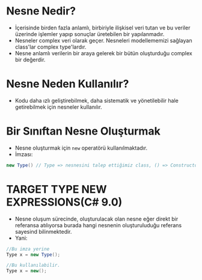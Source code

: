 
# **Nesne Nedir?**

- İçerisinde birden fazla anlamlı, birbiriyle ilişkisel veri tutan ve bu veriler üzerinde işlemler yapıp sonuçlar üretebilen bir yapılanmadır.
- Nesneler complex veri olarak geçer. Nesneleri modellememizi sağlayan class'lar complex type'lardır.
- Nesne anlamlı verilerin bir araya gelerek bir bütün oluşturduğu complex bir değerdir.

# **Nesne Neden Kullanılır?**

- Kodu daha ızlı geliştirebilmek, daha sistematik ve yönetilebilir hale getirebilmek için nesneler kullanılır.

# **Bir Sınıftan Nesne Oluşturmak**

- Nesne oluşturmak için `new` operatörü kullanılmaktadır.
- İmzası:

```csharp
new Type() // Type => nesnesini talep ettiğimiz class, () => Constructor metot
```

# **TARGET TYPE NEW EXPRESSIONS(C# 9.0)**

- Nesne oluşum sürecinde, oluşturulacak olan nesne eğer direkt bir referansa atılıyorsa burada hangi nesnenin oluşturuluduğu referans sayesind bilinmektedir.
- Yani:

```csharp
//Bu imza yerine
Type x = new Type();

//Bu kullanılabilir.
Type x = new();
```

